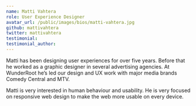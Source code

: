 ```yaml
---
name: Matti Vahtera
role: User Experience Designer
avatar_url: /public/images/bios/matti-vahtera.jpg
github: mattivahtera
twitter: mattivahtera
testimonial:
testimonial_author:
---
```


Matti has been designing user experiences for over five years. Before that he worked as a graphic designer in several advertising agencies. At WunderRoot he’s led our design and UX work with major media brands Comedy Central and MTV.

Matti is very interested in human behaviour and usability. He is very focused on responsive web design to make the web more usable on every device.
